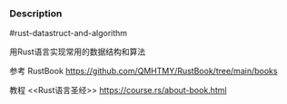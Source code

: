 ### Description 
#rust-datastruct-and-algorithm

用Rust语言实现常用的数据结构和算法

参考 RustBook
https://github.com/QMHTMY/RustBook/tree/main/books

教程 <<Rust语言圣经>>
https://course.rs/about-book.html
